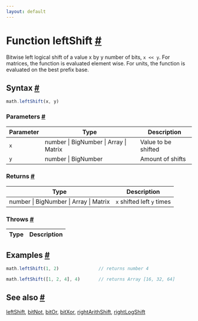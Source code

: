 ```yaml
---
layout: default
---
```


<!-- Note: This file is automatically generated from source code comments. Changes made in this file will be overridden. -->

<h1 id="function-leftshift">Function leftShift <a href="#function-leftshift" title="Permalink">#</a></h1>

Bitwise left logical shift of a value x by y number of bits, `x << y`.
For matrices, the function is evaluated element wise.
For units, the function is evaluated on the best prefix base.


<h2 id="syntax">Syntax <a href="#syntax" title="Permalink">#</a></h2>

```js
math.leftShift(x, y)
```

<h3 id="parameters">Parameters <a href="#parameters" title="Permalink">#</a></h3>

Parameter | Type | Description
--------- | ---- | -----------
`x` | number &#124; BigNumber &#124; Array &#124; Matrix | Value to be shifted
`y` | number &#124; BigNumber | Amount of shifts

<h3 id="returns">Returns <a href="#returns" title="Permalink">#</a></h3>

Type | Description
---- | -----------
number &#124; BigNumber &#124; Array &#124; Matrix | `x` shifted left `y` times


<h3 id="throws">Throws <a href="#throws" title="Permalink">#</a></h3>

Type | Description
---- | -----------


<h2 id="examples">Examples <a href="#examples" title="Permalink">#</a></h2>

```js
math.leftShift(1, 2)               // returns number 4

math.leftShift([1, 2, 4], 4)       // returns Array [16, 32, 64]
```


<h2 id="see-also">See also <a href="#see-also" title="Permalink">#</a></h2>

[leftShift](leftShift.html),
[bitNot](bitNot.html),
[bitOr](bitOr.html),
[bitXor](bitXor.html),
[rightArithShift](rightArithShift.html),
[rightLogShift](rightLogShift.html)
